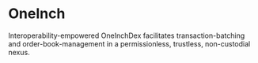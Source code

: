 # OneInch
Interoperability-empowered OneInchDex facilitates transaction-batching and order-book-management in a permissionless, trustless, non-custodial nexus.
